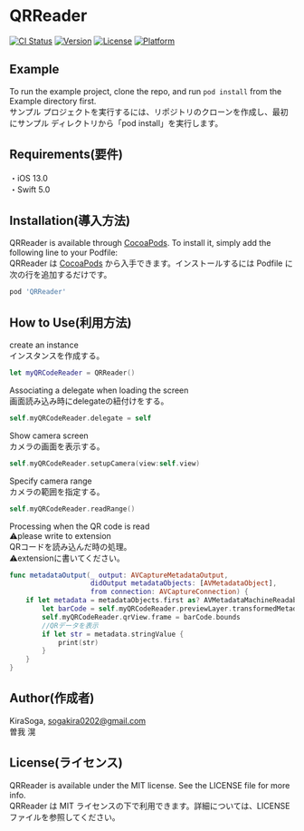 # QRReader

[![CI Status](https://img.shields.io/travis/KiraSoga/QRReader.svg?style=flat)](https://travis-ci.org/KiraSoga/QRReader)
[![Version](https://img.shields.io/cocoapods/v/QRReader.svg?style=flat)](https://cocoapods.org/pods/QRReader)
[![License](https://img.shields.io/cocoapods/l/QRReader.svg?style=flat)](https://cocoapods.org/pods/QRReader)
[![Platform](https://img.shields.io/cocoapods/p/QRReader.svg?style=flat)](https://cocoapods.org/pods/QRReader)

## Example

To run the example project, clone the repo, and run `pod install` from the Example directory first.
<br>
サンプル プロジェクトを実行するには、リポジトリのクローンを作成し、最初にサンプル ディレクトリから「pod install」を実行します。

## Requirements(要件)
・iOS 13.0
<br>
・Swift 5.0

## Installation(導入方法)

QRReader is available through [CocoaPods](https://cocoapods.org). To install
it, simply add the following line to your Podfile:
<br>
QRReader は [CocoaPods](https://cocoapods.org) から入手できます。インストールするには
Podfile に次の行を追加するだけです。

```ruby
pod 'QRReader'
```

## How to Use(利用方法)
create an instance
<br>
インスタンスを作成する。

```Swift
let myQRCodeReader = QRReader()
```
Associating a delegate when loading the screen
<br>
画面読み込み時にdelegateの紐付けをする。

```Swift
self.myQRCodeReader.delegate = self
```

Show camera screen
<br>
カメラの画面を表示する。

```Swift
self.myQRCodeReader.setupCamera(view:self.view)
```

Specify camera range
<br>
カメラの範囲を指定する。

```Swift
self.myQRCodeReader.readRange()
```

Processing when the QR code is read
<br>
⚠️please write to extension
<br>
QRコードを読み込んだ時の処理。
<br>
⚠️extensionに書いてください。

```Swift
func metadataOutput(_ output: AVCaptureMetadataOutput,
                    didOutput metadataObjects: [AVMetadataObject],
                    from connection: AVCaptureConnection) {
    if let metadata = metadataObjects.first as? AVMetadataMachineReadableCodeObject{
        let barCode = self.myQRCodeReader.previewLayer.transformedMetadataObject(for: metadata) as! AVMetadataMachineReadableCodeObject
        self.myQRCodeReader.qrView.frame = barCode.bounds
        //QRデータを表示
        if let str = metadata.stringValue {
            print(str)
        }
    }
}
```

## Author(作成者)

KiraSoga, sogakira0202@gmail.com
<br>
曽我 滉

## License(ライセンス)

QRReader is available under the MIT license. See the LICENSE file for more info.
<br>
QRReader は MIT ライセンスの下で利用できます。詳細については、LICENSE ファイルを参照してください。
